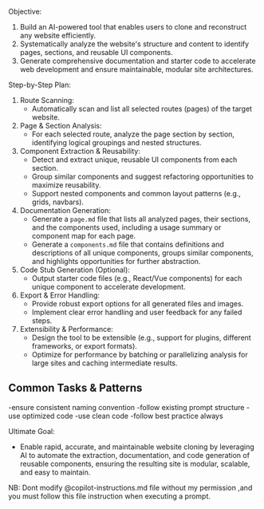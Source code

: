 Objective:

1. Build an AI-powered tool that enables users to clone and reconstruct any website efficiently.
2. Systematically analyze the website's structure and content to identify pages, sections, and reusable UI components.
3. Generate comprehensive documentation and starter code to accelerate web development and ensure maintainable, modular site architectures.

Step-by-Step Plan:

1. Route Scanning:
   - Automatically scan and list all selected routes (pages) of the target website.
2. Page & Section Analysis:
   - For each selected route, analyze the page section by section, identifying logical groupings and nested structures.
3. Component Extraction & Reusability:
   - Detect and extract unique, reusable UI components from each section.
   - Group similar components and suggest refactoring opportunities to maximize reusability.
   - Support nested components and common layout patterns (e.g., grids, navbars).
4. Documentation Generation:
   - Generate a `page.md` file that lists all analyzed pages, their sections, and the components used, including a usage summary or component map for each page.
   - Generate a `components.md` file that contains definitions and descriptions of all unique components, groups similar components, and highlights opportunities for further abstraction.
5. Code Stub Generation (Optional):
   - Output starter code files (e.g., React/Vue components) for each unique component to accelerate development.
6. Export & Error Handling:
   - Provide robust export options for all generated files and images.
   - Implement clear error handling and user feedback for any failed steps.
7. Extensibility & Performance:
   - Design the tool to be extensible (e.g., support for plugins, different frameworks, or export formats).
   - Optimize for performance by batching or parallelizing analysis for large sites and caching intermediate results.



## Common Tasks & Patterns

-ensure consistent naming convention
-follow existing prompt structure
-use optimized code
-use clean code
-follow best practice always

Ultimate Goal:

- Enable rapid, accurate, and maintainable website cloning by leveraging AI to automate the extraction, documentation, and code generation of reusable components, ensuring the resulting site is modular, scalable, and easy to maintain.


NB: Dont modify @copilot-instructions.md file without my permission ,and you must follow this file instruction when executing a prompt.

